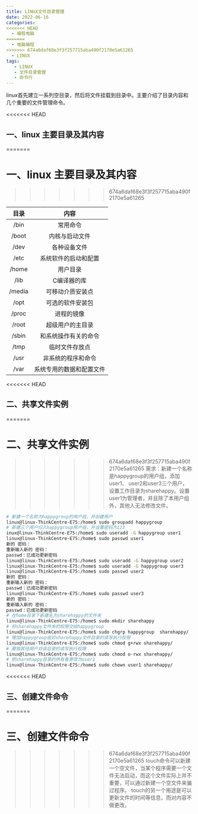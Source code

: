 ```yaml
---
title: LINUX文件目录管理
date: 2022-06-16 
categories:
<<<<<<< HEAD
  - 编程电脑
=======
  - 电脑编程
>>>>>>> 674a6daf68e3f3f257715aba490f2170e5a61265
  - LINUX
tags: 
   - LINUX
   - 文件目录管理
   - 命令行	
---
```

linux首先建立一系列空目录，然后将文件挂载到目录中。主要介绍了目录内容和几个重要的文件管理命令。
<!-- more -->

<<<<<<< HEAD
## 一、linux 主要目录及其内容
=======
# 一、linux 主要目录及其内容
>>>>>>> 674a6daf68e3f3f257715aba490f2170e5a61265

|目录|内容|
|:----:|:----:|
|/bin|常用命令|
|/boot|内核与启动文件|
|/dev|各种设备文件|
|/etc|系统软件的启动和配置|
|/home|用户目录|
|/lib|C编译器的库|
|/media|可移动介质安装点|
|/opt|可选的软件安装包|
|/proc|进程的镜像|
|/root|超级用户的主目录|
|/sbin|和系统操作有关的命令|
|/tmp|临时文件存放点|
|/usr|非系统的程序和命令|
|/var|系统专用的数据和配置文件|

<<<<<<< HEAD
## 二、共享文件实例
=======
# 二、共享文件实例
>>>>>>> 674a6daf68e3f3f257715aba490f2170e5a61265
需求：新建一个名称是happygroup的用户组，添加user1、 user2和user3三个用户，设置工作目录为sharehappy。设置user1为管理者，并且除了本用户组外，其他人无法修改文件。

```bash
# 新建一个名称为happygroup的用户组，并创建用户
linux@linux-ThinkCentre-E75:/home$ sudo groupadd happygroup
# 新建三个用户归入happygroup用户组，并设置密码为123
inux@linux-ThinkCentre-E75:/home$ sudo useradd -G happygroup user1
linux@linux-ThinkCentre-E75:/home$ sudo passwd user1
新的 密码： 
重新输入新的 密码： 
passwd：已成功更新密码
linux@linux-ThinkCentre-E75:/home$ sudo useradd -G happygroup user2
linux@linux-ThinkCentre-E75:/home$ sudo useradd -G happygroup user3
linux@linux-ThinkCentre-E75:/home$ sudo passwd user2
新的 密码： 
重新输入新的 密码： 
passwd：已成功更新密码
linux@linux-ThinkCentre-E75:/home$ sudo passwd user3
新的 密码： 
重新输入新的 密码： 
passwd：已成功更新密码
# 在home目录下新建名为sharehappy的文件夹
linux@linux-ThinkCentre-E75:/home$ sudo mkdir sharehappy
# 将sharehappy文件夹的权限交给happygroup
linux@linux-ThinkCentre-E75:/home$ sudo chgrp happygroup  sharehappy/
# 增加happygroup组对sharehappy文件目录的读写执行权限
linux@linux-ThinkCentre-E75:/home$ sudo chmod g+rwx sharehappy/
# 撤销其他用户对该目录的读写执行权限
linux@linux-ThinkCentre-E75:/home$ sudo chmod o-rwx sharehappy/
# 把sharehappy目录的所有者更改为user1
linux@linux-ThinkCentre-E75:/home$ sudo chown user1 sharehappy/

```
<<<<<<< HEAD
## 三、创建文件命令
=======
# 三、创建文件命令
>>>>>>> 674a6daf68e3f3f257715aba490f2170e5a61265
touch命令可以新建一个空文件，当某个程序需要一个文件无法启动，而这个文件实际上并不重要，可以通过新建一个空文件来骗过程序。
touch的另一个用途是可以更新文件的时间等信息，而对内容不做更改。
